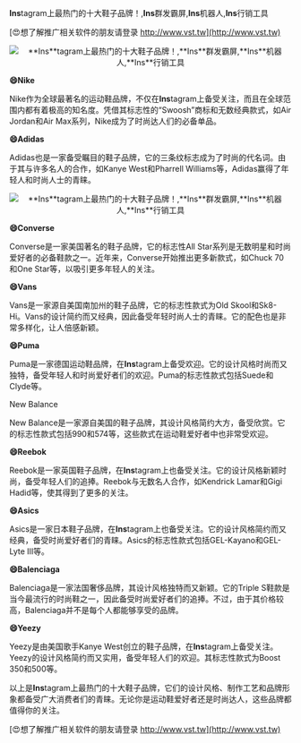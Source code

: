 **Ins**tagram上最热门的十大鞋子品牌！,**Ins**群发霸屏,**Ins**机器人,**Ins**行销工具

[😍想了解推广相关软件的朋友请登录 http://www.vst.tw](http://www.vst.tw)

 <center><img src="https://vst.tw/MP4/tuiguang/png/6.png" alt="**Ins**tagram上最热门的十大鞋子品牌！,**Ins**群发霸屏,**Ins**机器人,**Ins**行销工具"></center>

**😄Nike**

Nike作为全球最著名的运动鞋品牌，不仅在**Ins**tagram上备受关注，而且在全球范围内都有着极高的知名度。凭借其标志性的“Swoosh”商标和无数经典款式，如Air Jordan和Air Max系列，Nike成为了时尚达人们的必备单品。

**😄Adidas**

Adidas也是一家备受瞩目的鞋子品牌，它的三条纹标志成为了时尚的代名词。由于其与许多名人的合作，如Kanye West和Pharrell Williams等，Adidas赢得了年轻人和时尚人士的青睐。

 <center><img src="https://vst.tw/MP4/tuiguang/png/4.png" alt="**Ins**tagram上最热门的十大鞋子品牌！,**Ins**群发霸屏,**Ins**机器人,**Ins**行销工具"></center>

**😄Converse**

Converse是一家美国著名的鞋子品牌，它的标志性All Star系列是无数明星和时尚爱好者的必备鞋款之一。近年来，Converse开始推出更多新款式，如Chuck 70和One Star等，以吸引更多年轻人的关注。

**😄Vans**

Vans是一家源自美国南加州的鞋子品牌，它的标志性款式为Old Skool和Sk8-Hi。Vans的设计简约而又经典，因此备受年轻时尚人士的青睐。它的配色也是非常多样化，让人倍感新颖。

**😄Puma**

Puma是一家德国运动鞋品牌，在**Ins**tagram上备受欢迎。它的设计风格时尚而又独特，备受年轻人和时尚爱好者们的欢迎。Puma的标志性款式包括Suede和Clyde等。

New Balance

New Balance是一家源自美国的鞋子品牌，其设计风格简约大方，备受欣赏。它的标志性款式包括990和574等，这些款式在运动鞋爱好者中也非常受欢迎。

**😄Reebok**

Reebok是一家英国鞋子品牌，在**Ins**tagram上也备受关注。它的设计风格新颖时尚，备受年轻人们的追捧。Reebok与无数名人合作，如Kendrick Lamar和Gigi Hadid等，使其得到了更多的关注。

**😄Asics**

Asics是一家日本鞋子品牌，在**Ins**tagram上也备受关注。它的设计风格简约而又经典，备受时尚爱好者们的青睐。Asics的标志性款式包括GEL-Kayano和GEL-Lyte III等。

**😄Balenciaga**

Balenciaga是一家法国奢侈品牌，其设计风格独特而又新颖。它的Triple S鞋款是当今最流行的时尚鞋之一，因此备受时尚爱好者们的追捧。不过，由于其价格较高，Balenciaga并不是每个人都能够享受的品牌。

**😄Yeezy**

Yeezy是由美国歌手Kanye West创立的鞋子品牌，在**Ins**tagram上备受关注。Yeezy的设计风格简约而又实用，备受年轻人们的欢迎。其标志性款式为Boost 350和500等。

以上是**Ins**tagram上最热门的十大鞋子品牌，它们的设计风格、制作工艺和品牌形象都备受广大消费者们的青睐。无论你是运动鞋爱好者还是时尚达人，这些品牌都值得你的关注。

[😍想了解推广相关软件的朋友请登录 http://www.vst.tw](http://www.vst.tw)



